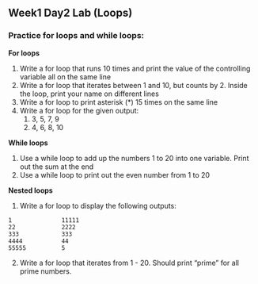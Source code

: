 ## Week1 Day2 Lab (Loops)
### Practice for loops and while loops:
**For loops**
1. Write a for loop that runs 10 times and print the value of the controlling variable all on the same line
2. Write a for loop that iterates between 1 and 10, but counts by 2. Inside the loop, print your name on different lines 
3. Write a for loop to print asterisk (*) 15 times on the same line
4. Write a for loop for the given output:
    1. 3, 5, 7, 9
    2. 4, 6, 8, 10

**While loops**
1. Use a while loop to add up the numbers 1 to 20 into one variable. Print out the sum at the end
2. Use a while loop to print out the even number from 1 to 20

**Nested loops**
1. Write a for loop to display the following outputs: 
```
1              11111
22             2222
333            333
4444           44
55555          5
```
2. Write a for loop that iterates from 1 - 20. Should print “prime” for all prime numbers.
